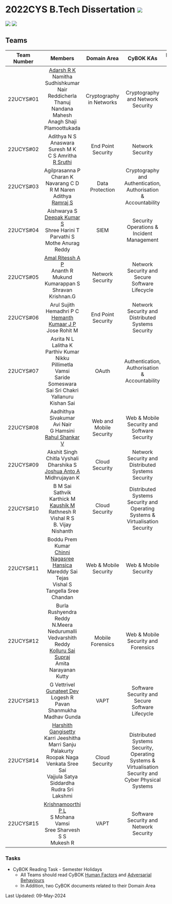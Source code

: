 # 2022CYS B.Tech Dissertation ![](https://img.shields.io/badge/-To_be_Started-orange)
![](https://img.shields.io/badge/Batch-22UCYS-green) ![](https://img.shields.io/badge/Domain-Security-blue) 

## Teams

|  Team Number |           Members        | Domain Area | CyBOK KAs |  Presentation Dates | 
|:------------:|:------------------------:|:-----------:|:---------:|:-------------------:|
|   22UCYS#01  |  [Adarsh R K]() <br/> Namitha Sudhishkumar Nair <br/> Reddicherla Thanuj <br/> Nandana Mahesh <br/> Anagh Shaji Plamoottukada | Cryptography in Networks |  Cryptography and Network Security  | Sem 5 - Day 1 |
|   22UCYS#02  |  Adithya N S <br/> Anaswara Suresh M K <br/> C S Amritha <br/> [R Sruthi]() |  End Point Security |   Network Security    | Sem 5 - Day 1 |
|   22UCYS#03  |  Agilprasanna P <br/> Charan K <br/> Navarang C D <br/> R M Naren Adithya <br/> [Ramraj S]() | Data Protection |  Cryptography and Authentication, Authorisation & Accountability  | Sem 5 - Day 1 |
|   22UCYS#04  |  Aishwarya S <br/> [Deepak Kumar S]() <br/> Shree Harini T <br/> Parvathi S <br/> Mothe Anurag Reddy | SIEM |  Security Operations & Incident Management | Sem 5 - Day 2 |
|   22UCYS#05  |  [Amal Ritessh A P]() <br/> Ananth R <br/> Mukund Kumarappan S <br/> Shravan Krishnan.G | Network Security |   Network Security and Secure Software Lifecycle  | Sem 5 - Day 2 |
|   22UCYS#06  |  Arul Sujith <br/> Hemadhri P C <br/>  [Hemanth Kumaar J P]() <br/> Jose Rohit M  | End Point Security | Network Security and Distributed Systems Security  | Sem 5 - Day 2 |
|   22UCYS#07  |  Asrita N L <br/> Lalitha K <br/> Parthiv Kumar Nikku <br/> Pillimetla Vamsi <br> Saride Someswara Sai Sri Chakri <br/> Yallanuru Kishan Sai | OAuth |  Authentication, Authorisation & Accountability  | Sem 5 - Day 3 |
|   22UCYS#08  |  Aadhithya Sivakumar <br/> Avi Nair <br/> G Hamsini <br/> [Rahul Shankar V]() | Web and Mobile Security |  Web & Mobile Security and Software Security  | Sem 5 - Day 3 |
|   22UCYS#09  |  Akshit Singh <br/> Chitla Vyshali <br/> Dharshika S <br/> [Joshua Anto A]() <br/> Midhrujayan K | Cloud Security |   Network Security and Distributed Systems Security   | Sem 5 - Day 3 |
|   22UCYS#10  |  B M Sai Sathvik <br/> Karthick M <br/> [Kaushik M]() <br/> Rathnesh R <br/> Vishal R S <br/> B. Vijay Nishanth | Cloud Security | Distributed Systems Security and Operating Systems & Virtualisation Security  | Sem 5 - Day 4 |
|   22UCYS#11  |  Boddu Prem Kumar <br/> [Chinni Nagasree Hansica]() <br/> Mareddy Sai Tejas <br/> Vishal S <br/> Tangella Sree Chandan | Web & Mobile Security |  Web & Mobile Security    | Sem 5 - Day 4 |
|   22UCYS#12  |  Burla Rushyendra Reddy <br/> N.Meera <br/> Nedurumalli Vedvarshith Reddy <br/> [Kolluru Sai Supraj]() <br/> Amita Narayanan Kutty | Mobile Forensics | Web & Mobile Security and Forensics    | Sem 5 - Day 4 |
|   22UCYS#13  |  G Vettrivel <br/> [Gunateet Dev]() <br/> Logesh R <br/>  Pavan Shanmukha Madhav Gunda  | VAPT |  Software Security and Secure Software Lifecycle   | Sem 5 - Day 5 | 
|   22UCYS#14  |  [Harshith Gangisetty]() <br/> Karri Jeeshitha <br/> Marri Sanju <br/> Palakurty Roopak Naga Venkata Sree Sai <br/> Vajjula Satya Siddardha <br/>  Rudra Sri Lakshmi | Cloud Security | Distributed Systems Security, Operating Systems & Virtualisation Security and Cyber Physical Systems   | Sem 5 - Day 5 |
|   22UCYS#15  |  [Krishnamoorthi P L]() <br/> S Mohana Vamsi <br/> Sree Sharvesh S S <br/> Mukesh R | VAPT | Software Security and Network Security  | Sem 5 - Day 5 |

### Tasks
- CyBOK Reading Task - Semester Holidays
  - All Teams should read CyBOK [Human Factors](https://www.cybok.org/media/downloads/Human_Factors_v1.0.1.pdf) and [Adversarial Behaviours](https://www.cybok.org/media/downloads/Adversarial_Behaviours_v1.0.1.pdf)
  - In Addition, two CyBOK documents related to their Domain Area 
 
Last Updated: 09-May-2024
